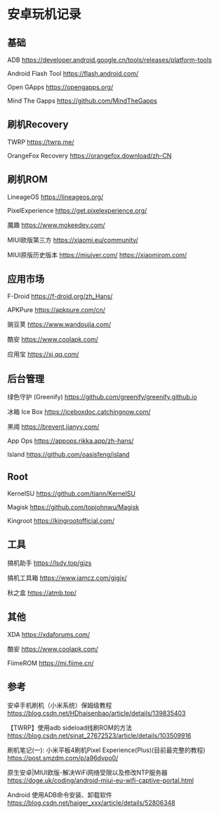 # 安卓玩机记录

## 基础

ADB https://developer.android.google.cn/tools/releases/platform-tools

Android Flash Tool https://flash.android.com/

Open GApps https://opengapps.org/

Mind The Gapps https://github.com/MindTheGapps

## 刷机Recovery

TWRP https://twrp.me/

OrangeFox Recovery https://orangefox.download/zh-CN

## 刷机ROM

LineageOS https://lineageos.org/

PixelExperience https://get.pixelexperience.org/

魔趣 https://www.mokeedev.com/

MIUI欧版第三方 https://xiaomi.eu/community/

MIUI原版历史版本 https://miuiver.com/  https://xiaomirom.com/

## 应用市场

F-Droid https://f-droid.org/zh_Hans/

APKPure https://apkpure.com/cn/

豌豆荚 https://www.wandoujia.com/

酷安 https://www.coolapk.com/

应用宝 https://sj.qq.com/

## 后台管理

绿色守护 (Greenify) https://github.com/greenify/greenify.github.io

冰箱 Ice Box https://iceboxdoc.catchingnow.com/

黑阈 https://brevent.jianyv.com/

App Ops https://appops.rikka.app/zh-hans/

Island https://github.com/oasisfeng/island

## Root

KernelSU https://github.com/tiann/KernelSU

Magisk https://github.com/topjohnwu/Magisk

Kingroot https://kingrootofficial.com/

## 工具

搞机助手 https://lsdy.top/gjzs

搞机工具箱 https://www.jamcz.com/gjgjx/

秋之盒 https://atmb.top/

## 其他

XDA https://xdaforums.com/

酷安 https://www.coolapk.com/ 

FiimeROM https://mi.fiime.cn/

## 参考

安卓手机刷机（小米系统）保姆级教程 https://blog.csdn.net/HDhaisenbao/article/details/139835403

【TWRP】使用adb sideload线刷ROM的方法 https://blog.csdn.net/sinat_27672523/article/details/103509916

刷机笔记(一): 小米平板4刷机Pixel Experience(Plus)(目前最完整的教程) https://post.smzdm.com/p/a96dvpo0/

原生安卓|MIUI欧版-解决WiFi网络受限以及修改NTP服务器 https://doge.uk/coding/android-miui-eu-wifi-captive-portal.html

Android 使用ADB命令安装、卸载软件 https://blog.csdn.net/haiger_xxx/article/details/52806348
